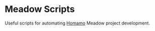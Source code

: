 # Meadow Scripts

Useful scripts for automating [Homamo](https://homamo.co) Meadow project development.

